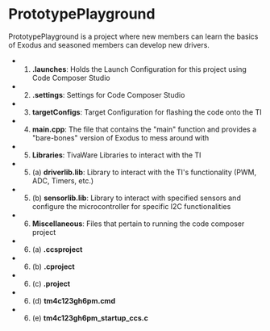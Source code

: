 # PrototypePlayground

PrototypePlayground is a project where new members can learn the basics of Exodus and seasoned members can develop new drivers.

* 1. **.launches**: Holds the Launch Configuration for this project using Code Composer Studio
* 2. **.settings**: Settings for Code Composer Studio
* 3. **targetConfigs**: Target Configuration for flashing the code onto the TI
* 4. **main.cpp**: The file that contains the "main" function and provides a "bare-bones" version of Exodus to mess around with
* 5. **Libraries**: TivaWare Libraries to interact with the TI
* 5. (a) **driverlib.lib**: Library to interact with the TI's functionality (PWM, ADC, Timers, etc.)
* 5. (b) **sensorlib.lib**: Library to interact with specified sensors and configure the microcontroller for specific I2C functionalities
* 6. **Miscellaneous**: Files that pertain to running the code composer project
* 6. (a) **.ccsproject**
* 6. (b) **.cproject**
* 6. (c) **.project**
* 6. (d) **tm4c123gh6pm.cmd**
* 6. (e) **tm4c123gh6pm_startup_ccs.c**
